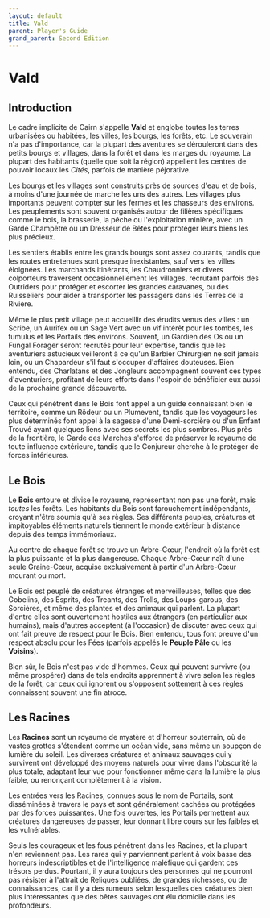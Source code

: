 ```yaml
---
layout: default
title: Vald
parent: Player's Guide
grand_parent: Second Edition
---
```


# Vald

## Introduction

Le cadre implicite de Cairn s'appelle **Vald** et englobe toutes les terres urbanisées ou habitées, les villes, les bourgs, les forêts, etc. Le souverain n'a pas d'importance, car la plupart des aventures se dérouleront dans des petits bourgs et villages, dans la forêt et dans les marges du royaume. La plupart des habitants (quelle que soit la région) appellent les centres de pouvoir locaux les _Cités_, parfois de manière péjorative.

Les bourgs et les villages sont construits près de sources d'eau et de bois, à moins d'une journée de marche les uns des autres. Les villages plus importants peuvent compter sur les fermes et les chasseurs des environs. Les peuplements sont souvent organisés autour de filières spécifiques comme le bois, la brasserie, la pêche ou l'exploitation minière, avec un Garde Champêtre ou un Dresseur de Bêtes pour protéger leurs biens les plus précieux.

Les sentiers établis entre les grands bourgs sont assez courants, tandis que les routes entretenues sont presque inexistantes, sauf vers les villes éloignées. Les marchands itinérants, les Chaudronniers et divers colporteurs traversent occasionnellement les villages, recrutant parfois des Outriders pour protéger et escorter les grandes caravanes, ou des Ruisseliers pour aider à transporter les passagers dans les Terres de la Rivière.

Même le plus petit village peut accueillir des érudits venus des villes : un Scribe, un Aurifex ou un Sage Vert avec un vif intérêt pour les tombes, les tumulus et les Portails des environs. Souvent, un Gardien des Os ou un Fungal Forager seront recrutés pour leur expertise, tandis que les aventuriers astucieux veilleront à ce qu'un Barbier Chirurgien ne soit jamais loin, ou un Chapardeur s'il faut s'occuper d'affaires douteuses. Bien entendu, des Charlatans et des Jongleurs accompagnent souvent ces types d'aventuriers, profitant de leurs efforts dans l'espoir de bénéficier eux aussi de la prochaine grande découverte.

Ceux qui pénètrent dans le Bois font appel à un guide connaissant bien le territoire, comme un Rôdeur ou un Plumevent, tandis que les voyageurs les plus déterminés font appel à la sagesse d'une Demi-sorcière ou d'un Enfant Trouvé ayant quelques liens avec ses secrets les plus sombres. Plus près de la frontière, le Garde des Marches s'efforce de préserver le royaume de toute influence extérieure, tandis que le Conjureur cherche à le protéger de forces intérieures.

## Le Bois

Le **Bois** entoure et divise le royaume, représentant non pas une forêt, mais _toutes_ les forêts. Les habitants du Bois sont farouchement indépendants, croyant n'être soumis qu'à ses règles. Ses différents peuples, créatures et impitoyables éléments naturels tiennent le monde extérieur à distance depuis des temps immémoriaux.

Au centre de chaque forêt se trouve un Arbre-Cœur, l'endroit où la forêt est la plus puissante et la plus dangereuse. Chaque Arbre-Cœur naît d'une seule Graine-Cœur, acquise exclusivement à partir d'un Arbre-Cœur mourant ou mort.

Le Bois est peuplé de créatures étranges et merveilleuses, telles que des Gobelins, des Esprits, des Treants, des Trolls, des Loups-garous, des Sorcières, et même des plantes et des animaux qui parlent. La plupart d'entre elles sont ouvertement hostiles aux étrangers (en particulier aux humains), mais d'autres acceptent (à l'occasion) de discuter avec ceux qui ont fait preuve de respect pour le Bois. Bien entendu, tous font preuve d'un respect absolu pour les Fées (parfois appelés le **Peuple Pâle** ou les **Voisins**).

Bien sûr, le Bois n'est pas vide d'hommes. Ceux qui peuvent survivre (ou même prospérer) dans de tels endroits apprennent à vivre selon les règles de la forêt, car ceux qui ignorent ou s'opposent sottement à ces règles connaissent souvent une fin atroce.

## Les Racines

Les **Racines** sont un royaume de mystère et d'horreur souterrain, où de vastes grottes s'étendent comme un océan vide, sans même un soupçon de lumière du soleil. Les diverses créatures et animaux sauvages qui y survivent ont développé des moyens naturels pour vivre dans l'obscurité la plus totale, adaptant leur vue pour fonctionner même dans la lumière la plus faible, ou renonçant complètement à la vision.

Les entrées vers les Racines, connues sous le nom de Portails, sont disséminées à travers le pays et sont généralement cachées ou protégées par des forces puissantes. Une fois ouvertes, les Portails permettent aux créatures dangereuses de passer, leur donnant libre cours sur les faibles et les vulnérables.

Seuls les courageux et les fous pénètrent dans les Racines, et la plupart n'en reviennent pas. Les rares qui y parviennent parlent à voix basse des horreurs indescriptibles et de l'intelligence maléfique qui gardent ces trésors perdus. Pourtant, il y aura toujours des personnes qui ne pourront pas résister à l'attrait de Reliques oubliées, de grandes richesses, ou de connaissances, car il y a des rumeurs selon lesquelles des créatures bien plus intéressantes que des bêtes sauvages ont élu domicile dans les profondeurs.